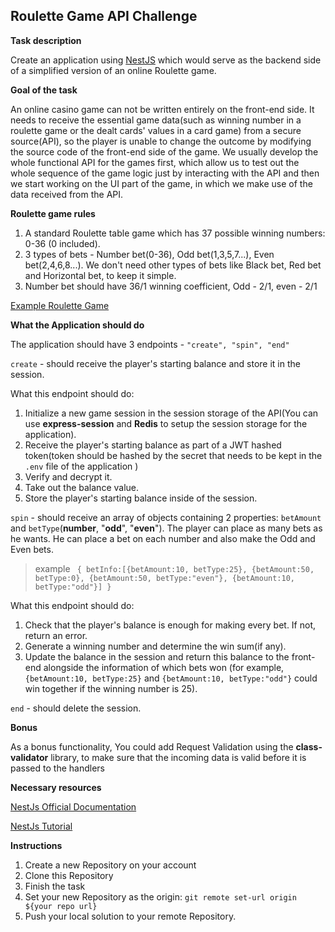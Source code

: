 
## Roulette Game API Challenge
**Task description** 

Create an application using [NestJS](https://docs.nestjs.com/) which would serve as the backend side of a simplified version of an online Roulette game.  

**Goal of the task**

An online casino game can not be written entirely on the front-end side. It needs to receive the essential game data(such as winning number in a roulette game or the dealt cards' values in a card game) from a 
secure source(API), so the player is unable to change the outcome by modifying the source code of the front-end side of the game. We usually develop the whole functional API for the games first, which allow us to test out the 
whole sequence of the game logic just by interacting with the API and then we start working on the UI part of the game, in which we make use of the data received from the API.

**Roulette game rules**
1. A standard Roulette table game which has 37 possible winning numbers: 0-36 (0 included).
2. 3 types of bets - Number bet(0-36), Odd bet(1,3,5,7...), Even bet(2,4,6,8...). We don't need other types of bets like Black bet, Red bet and Horizontal bet, to keep it simple.
3. Number bet should have 36/1 winning coefficient, Odd - 2/1, even - 2/1

[Example Roulette Game](https://evoplay.games/game/european-roulette/)


**What the Application should do**

The application should have 3 endpoints - `"create", "spin", "end"`

`create` - should receive the player's starting balance and store it in the session.

What this endpoint should do:

 1. Initialize a new game session in the session storage of the API(You can use **express-session** and **Redis** to setup the session storage for the application).
 2. Receive the player's starting balance as part of a JWT hashed token(token should be hashed by the secret that needs to be kept in the `.env` file of the application )
 3. Verify and decrypt it.
 4. Take out the balance value.
 5. Store the player's starting balance inside of the session.

`spin` - 	should receive an array of objects containing 2 properties: `betAmount` and `betType`(**number**, "**odd**", 			 "**even**"). The player can place as many bets as he wants. He can place a bet on each number and also make the Odd and Even bets.

> example
> ` { betInfo:[{betAmount:10, betType:25}, {betAmount:50, betType:0},
> {betAmount:50, betType:"even"}, {betAmount:10, betType:"odd"}] }`

What this endpoint should do:
	
 1. Check that the player's balance is enough for making every bet. If not, return an error.
 2. Generate a winning number and determine the win sum(if any).
 3.  Update the balance in the session and return this balance to the front-end alongside the information of which bets won (for example, `{betAmount:10, betType:25}` and `{betAmount:10, betType:"odd"}` could win together if the winning number is 25).
	
	
`end` - should delete the session.


 **Bonus**  
 
As a bonus functionality, You could add Request Validation using the **class-validator** library, to make sure that the incoming data is valid before it is passed to the handlers

**Necessary resources**

[NestJs Official Documentation](https://docs.nestjs.com/) 

[NestJs Tutorial](https://www.youtube.com/watch?v=2n3xS89TJMI&ab_channel=MariusEspejo)


**Instructions**

 1. Create a new Repository on your account
 2. Clone this Repository 
 3. Finish the task
 4. Set your new Repository as the origin:  `git remote set-url origin ${your repo url}`
 5. Push your local solution to your remote Repository.

 